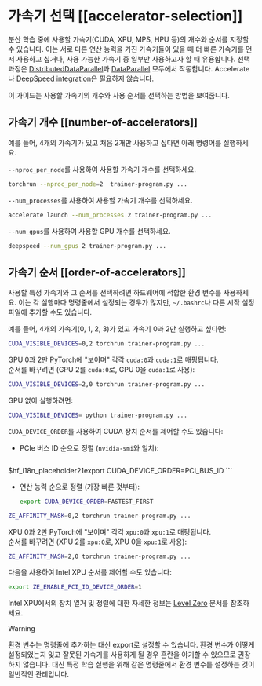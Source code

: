 <!--Copyright 2025 The HuggingFace Team. All rights reserved.

Licensed under the Apache License, Version 2.0 (the "License"); you may not use this file except in compliance with
the License. You may obtain a copy of the License at

http://www.apache.org/licenses/LICENSE-2.0

Unless required by applicable law or agreed to in writing, software distributed under the License is distributed on
an "AS IS" BASIS, WITHOUT WARRANTIES OR CONDITIONS OF ANY KIND, either express or implied. See the License for the
specific language governing permissions and limitations under the License.

⚠️ Note that this file is in Markdown but contains specific syntax for our doc-builder (similar to MDX) that may not be
rendered properly in your Markdown viewer.

-->

# 가속기 선택 [[accelerator-selection]]

분산 학습 중에 사용할 가속기(CUDA, XPU, MPS, HPU 등)의 개수와 순서를 지정할 수 있습니다. 이는 서로 다른 연산 능력을 가진 가속기들이 있을 때 더 빠른 가속기를 먼저 사용하고 싶거나, 사용 가능한 가속기 중 일부만 사용하고자 할 때 유용합니다. 선택 과정은 [DistributedDataParallel](https://pytorch.org/docs/stable/generated/torch.nn.parallel.DistributedDataParallel.html)과 [DataParallel](https://pytorch.org/docs/stable/generated/torch.nn.DataParallel.html) 모두에서 작동합니다. Accelerate나 [DeepSpeed integration](./main_classes/deepspeed)은 필요하지 않습니다.

이 가이드는 사용할 가속기의 개수와 사용 순서를 선택하는 방법을 보여줍니다.

## 가속기 개수 [[number-of-accelerators]]

예를 들어, 4개의 가속기가 있고 처음 2개만 사용하고 싶다면 아래 명령어를 실행하세요.

<hfoptions id="select-accelerator">
<hfoption id="torchrun">

`--nproc_per_node`를 사용하여 사용할 가속기 개수를 선택하세요.

```bash
torchrun --nproc_per_node=2  trainer-program.py ...
```

</hfoption>
<hfoption id="Accelerate">

`--num_processes`를 사용하여 사용할 가속기 개수를 선택하세요.

```bash
accelerate launch --num_processes 2 trainer-program.py ...
```

</hfoption>
<hfoption id="DeepSpeed">

`--num_gpus`를 사용하여 사용할 GPU 개수를 선택하세요.

```bash
deepspeed --num_gpus 2 trainer-program.py ...
```

</hfoption>
</hfoptions>

## 가속기 순서 [[order-of-accelerators]]
사용할 특정 가속기와 그 순서를 선택하려면 하드웨어에 적합한 환경 변수를 사용하세요. 이는 각 실행마다 명령줄에서 설정되는 경우가 많지만, `~/.bashrc`나 다른 시작 설정 파일에 추가할 수도 있습니다.

예를 들어, 4개의 가속기(0, 1, 2, 3)가 있고 가속기 0과 2만 실행하고 싶다면:

<hfoptions id="accelerator-type">
<hfoption id="CUDA">

```bash
CUDA_VISIBLE_DEVICES=0,2 torchrun trainer-program.py ...
```

GPU 0과 2만 PyTorch에 "보이며" 각각 `cuda:0`과 `cuda:1`로 매핑됩니다.  
순서를 바꾸려면 (GPU 2를 `cuda:0`로, GPU 0을 `cuda:1`로 사용):


```bash
CUDA_VISIBLE_DEVICES=2,0 torchrun trainer-program.py ...
```

GPU 없이 실행하려면:

```bash
CUDA_VISIBLE_DEVICES= python trainer-program.py ...
```

`CUDA_DEVICE_ORDER`를 사용하여 CUDA 장치 순서를 제어할 수도 있습니다:

- PCIe 버스 ID 순으로 정렬 (`nvidia-smi`와 일치):

    ```bash
$hf_i18n_placeholder21export CUDA_DEVICE_ORDER=PCI_BUS_ID
    ```

- 연산 능력 순으로 정렬 (가장 빠른 것부터):

    ```bash
    export CUDA_DEVICE_ORDER=FASTEST_FIRST
    ```

</hfoption>
<hfoption id="Intel XPU">

```bash
ZE_AFFINITY_MASK=0,2 torchrun trainer-program.py ...
```

XPU 0과 2만 PyTorch에 "보이며" 각각 `xpu:0`과 `xpu:1`로 매핑됩니다.  
순서를 바꾸려면 (XPU 2를 `xpu:0`로, XPU 0을 `xpu:1`로 사용):

```bash
ZE_AFFINITY_MASK=2,0 torchrun trainer-program.py ...
```


다음을 사용하여 Intel XPU 순서를 제어할 수도 있습니다:

```bash
export ZE_ENABLE_PCI_ID_DEVICE_ORDER=1
```

Intel XPU에서의 장치 열거 및 정렬에 대한 자세한 정보는 [Level Zero](https://github.com/oneapi-src/level-zero/blob/master/README.md?plain=1#L87) 문서를 참조하세요.

</hfoption>
</hfoptions>



> [!WARNING]
> 환경 변수는 명령줄에 추가하는 대신 export로 설정할 수 있습니다. 환경 변수가 어떻게 설정되었는지 잊고 잘못된 가속기를 사용하게 될 경우 혼란을 야기할 수 있으므로 권장하지 않습니다. 대신 특정 학습 실행을 위해 같은 명령줄에서 환경 변수를 설정하는 것이 일반적인 관례입니다.
```